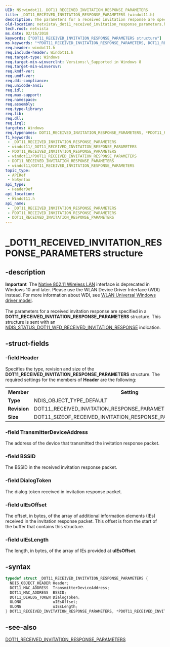 ```yaml
---
UID: NS:windot11._DOT11_RECEIVED_INVITATION_RESPONSE_PARAMETERS
title: _DOT11_RECEIVED_INVITATION_RESPONSE_PARAMETERS (windot11.h)
description: The parameters for a received invitation response are specified in a DOT11_RECEIVED_INVITATION_RESPONSE_PARAMETERS structure. This structure is sent with an NDIS_STATUS_DOT11_WFD_RECEIVED_INVITATION_RESPONSE indication.
old-location: netvista\_dot11_received_invitation_response_parameters.htm
tech.root: netvista
ms.date: 02/16/2018
keywords: ["DOT11_RECEIVED_INVITATION_RESPONSE_PARAMETERS structure"]
ms.keywords: "*PDOT11_RECEIVED_INVITATION_RESPONSE_PARAMETERS, DOT11_RECEIVED_INVITATION_RESPONSE_PARAMETERS, DOT11_RECEIVED_INVITATION_RESPONSE_PARAMETERS structure [Network Drivers Starting with Windows Vista], PDOT11_RECEIVED_INVITATION_RESPONSE_PARAMETERS, PDOT11_RECEIVED_INVITATION_RESPONSE_PARAMETERS structure pointer [Network Drivers Starting with Windows Vista], _DOT11_RECEIVED_INVITATION_RESPONSE_PARAMETERS, netvista._dot11_received_invitation_response_parameters, windot11/DOT11_RECEIVED_INVITATION_RESPONSE_PARAMETERS, windot11/PDOT11_RECEIVED_INVITATION_RESPONSE_PARAMETERS"
req.header: windot11.h
req.include-header: Windot11.h
req.target-type: Windows
req.target-min-winverclnt: Versions:\_Supported in Windows 8
req.target-min-winversvr: 
req.kmdf-ver: 
req.umdf-ver: 
req.ddi-compliance: 
req.unicode-ansi: 
req.idl: 
req.max-support: 
req.namespace: 
req.assembly: 
req.type-library: 
req.lib: 
req.dll: 
req.irql: 
targetos: Windows
req.typenames: DOT11_RECEIVED_INVITATION_RESPONSE_PARAMETERS, *PDOT11_RECEIVED_INVITATION_RESPONSE_PARAMETERS
f1_keywords:
 - _DOT11_RECEIVED_INVITATION_RESPONSE_PARAMETERS
 - windot11/_DOT11_RECEIVED_INVITATION_RESPONSE_PARAMETERS
 - PDOT11_RECEIVED_INVITATION_RESPONSE_PARAMETERS
 - windot11/PDOT11_RECEIVED_INVITATION_RESPONSE_PARAMETERS
 - DOT11_RECEIVED_INVITATION_RESPONSE_PARAMETERS
 - windot11/DOT11_RECEIVED_INVITATION_RESPONSE_PARAMETERS
topic_type:
 - APIRef
 - kbSyntax
api_type:
 - HeaderDef
api_location:
 - Windot11.h
api_name:
 - _DOT11_RECEIVED_INVITATION_RESPONSE_PARAMETERS
 - PDOT11_RECEIVED_INVITATION_RESPONSE_PARAMETERS
 - DOT11_RECEIVED_INVITATION_RESPONSE_PARAMETERS
---
```


# _DOT11_RECEIVED_INVITATION_RESPONSE_PARAMETERS structure


## -description

<div class="alert"><b>Important</b>  The <a href="/previous-versions/windows/hardware/wireless/ff560689(v=vs.85)">Native 802.11 Wireless LAN</a> interface is deprecated in Windows 10 and later. Please use the WLAN Device Driver Interface (WDI) instead. For more information about WDI, see <a href="/windows-hardware/drivers/network/wifi-universal-driver-model">WLAN Universal Windows driver model</a>.</div><div> </div>The parameters for a received invitation response are specified in a <b>DOT11_RECEIVED_INVITATION_RESPONSE_PARAMETERS</b> structure. This structure is sent with an <a href="/windows-hardware/drivers/network/ndis-status-dot11-wfd-received-invitation-response">NDIS_STATUS_DOT11_WFD_RECEIVED_INVITATION_RESPONSE</a> indication.

## -struct-fields

### -field Header

Specifies the type, revision and size of the <b>DOT11_RECEIVED_INVITATION_RESPONSE_PARAMETERS</b> structure. The required settings for the members of <b>Header</b> are the following:

<table>
<tr>
<th>Member</th>
<th>Setting</th>
</tr>
<tr>
<td><b>Type</b></td>
<td>NDIS_OBJECT_TYPE_DEFAULT</td>
</tr>
<tr>
<td><b>Revision</b></td>
<td>DOT11_RECEIVED_INVITATION_RESPONSE_PARAMETERS_REVISION_1</td>
</tr>
<tr>
<td><b>Size</b></td>
<td>DOT11_SIZEOF_RECEIVED_INVITATION_RESPONSE_PARAMETERS_REVISION_1</td>
</tr>
</table>

### -field TransmitterDeviceAddress

The address of the device that transmitted the invitation response packet.

### -field BSSID

The BSSID in the received invitation response packet.

### -field DialogToken

The dialog token received in invitation response packet.

### -field uIEsOffset

The offset, in bytes,  of the array of additional information elements (IEs) received in the invitation response packet. This offset is from the start of the buffer that contains this structure.

### -field uIEsLength

The length, in bytes, of the array of IEs provided at <b>uIEsOffset</b>.

## -syntax

```cpp
typedef struct _DOT11_RECEIVED_INVITATION_RESPONSE_PARAMETERS {
  NDIS_OBJECT_HEADER Header;
  DOT11_MAC_ADDRESS  TransmitterDeviceAddress;
  DOT11_MAC_ADDRESS  BSSID;
  DOT11_DIALOG_TOKEN DialogToken;
  ULONG              uIEsOffset;
  ULONG              uIEsLength;
} DOT11_RECEIVED_INVITATION_RESPONSE_PARAMETERS, *PDOT11_RECEIVED_INVITATION_RESPONSE_PARAMETERS;
```

## -see-also

<a href="..\windot11\ns-windot11-_dot11_received_invitation_response_parameters.md">DOT11_RECEIVED_INVITATION_RESPONSE_PARAMETERS</a>

